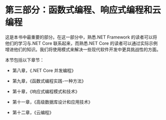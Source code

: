 # 第三部分：函数式编程、响应式编程和云编程

这是本书中最重要的部分。在这一部分中，熟悉.NET Framework 的读者可以将他们的学习与.NET Core 联系起来，而熟悉.NET Core 的读者可以通过实际示例增进他们的知识。我们将使用模式来解决一些现代软件开发中更具挑战性的方面。

本节包括以下章节：

+   第八章，《.NET Core 并发编程》

+   第九章，《函数式编程实践-一种方法》

+   第十章，《响应式编程模式和技术》

+   第十一章，《高级数据库设计和应用技术》

+   第十二章，《云编程》
